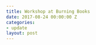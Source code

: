 ```yaml
---
title: Workshop at Burning Books
date: 2017-08-24 00:00:00 Z
categories:
- update
layout: post
---
```


